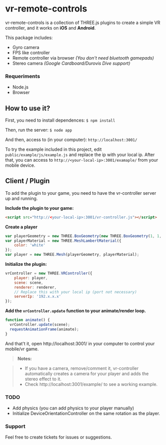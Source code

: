 vr-remote-controls
===================

vr-remote-controls is a collection of THREE.js plugins to create a simple VR controller, and it works on **iOS** and **Android**.

This package includes:

 - Gyro camera
 - FPS like controller
 - Remote controller via browser *(You don't need bluetooth gamepads)*
 - Stereo camera *(Google Cardboard/Durovis Dive  support)*

### Requeriments ###
- Node.js
- Browser

How to use it?
----------
First, you need to install dependences:
`$ npm install`

Then, run the server:
`$ node app`

And then, access to (in your computer):
`http://localhost:3001/`

To try the example included in this project, edit `public/example/js/example.js` and replace the ip with your local ip.
After that, you can access to `http://<your-local-ip>:3001/examaple/` from your mobile device.


Client / Plugin
-------------

To add the plugin to your game, you need to have the vr-controller server up and running.

**Include the plugin to your game:**

```html
<script src="http://<your-local-ip>:3001/vr-controller.js"></script>
```

**Create a player**

```javascript
var playerGeometry = new THREE.BoxGeometry(new THREE.BoxGeometry(1, 1, 0);
var playerMaterial = new THREE.MeshLambertMaterial({
    color: 'white'
});
var player = new THREE.Mesh(playerGeometry, playerMaterial);
```

**Initialize the plugin:**

```javascript
vrController = new THREE.VRController({
    player: player,
    scene: scene,
    renderer: renderer,
    // Replace this with your local ip (port not necessary)
    serverIp: '192.x.x.x'
});
```

**Add the `vrController.update` function to your animate/render loop.**

```javascript
function animate() {
  vrController.update(scene);
  requestAnimationFrame(animate);
}
```

And that't it, open http://localhost:3001/ in your computer to control your mobile/vr game.

> **Notes:**

> - If you have a camera, remove/comment it, vr-controller automatically creates a camera for your player and adds the stereo effect to it.
> - Check http://localhost:3001/example/ to see a working example.

### TODO

  - Add physics (you can add physics to your player manually)
  - Initialize DeviceOrientationController on the same rotation as the player.

### Support

Feel free to create tickets for issues or suggestions.

